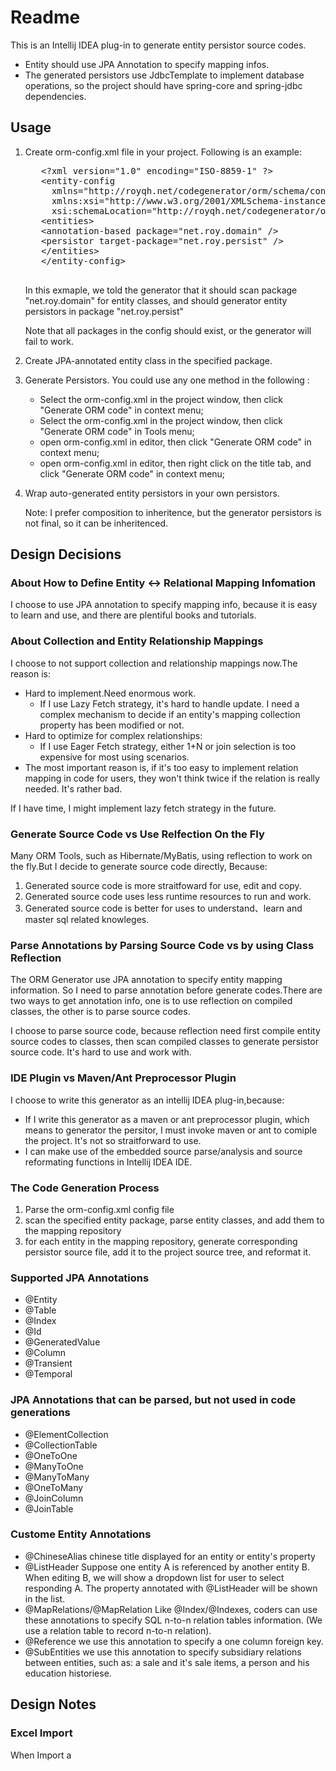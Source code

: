 # Readme
This is an Intellij IDEA plug-in to generate entity persistor source codes.
* Entity should use JPA Annotation to specify mapping infos.
* The generated persistors use JdbcTemplate to implement database operations, so the project should have spring-core and spring-jdbc dependencies.
## Usage
1. Create orm-config.xml file in your project. Following is an example:

    <pre>
      &lt;?xml version="1.0" encoding="ISO-8859-1" ?>
      &lt;entity-config
        xmlns="http://royqh.net/codegenerator/orm/schema/config/1.0"
        xmlns:xsi="http://www.w3.org/2001/XMLSchema-instance"
        xsi:schemaLocation="http://royqh.net/codegenerator/orm/schema/config/1.0 http://royqh.net/codegenerator/orm/schema/config_1_0.xsd">
      &lt;entities>
      &lt;annotation-based package="net.roy.domain" />
      &lt;persistor target-package="net.roy.persist" />
      &lt;/entities>
      &lt;/entity-config>
    </pre>

    In this exmaple, we told the generator that it should scan package "net.roy.domain"
    for entity classes, and should generator entity persistors in package "net.roy.persist"

    Note that all packages in the config should exist, or the generator will fail to work.
2. Create JPA-annotated entity class in the specified package.
3. Generate Persistors. You could use any one method in the following :

    * Select the orm-config.xml in the project window, then click "Generate ORM code" in context menu;
    * Select the orm-config.xml in the project window, then click "Generate ORM code" in Tools menu;
    * open orm-config.xml in editor, then click "Generate ORM code" in context menu;
    * open orm-config.xml in editor, then right click on the title tab, and click "Generate ORM code" in context menu;

4. Wrap auto-generated entity persistors in your own persistors.

    Note: I prefer composition to inheritence, but the generator persistors is not final, so it can be inheritenced.

## Design Decisions

### About How to Define Entity <-> Relational Mapping Infomation
I choose to use JPA annotation to specify mapping info, because it is easy to learn and use, and there are plentiful books and tutorials.

### About Collection and Entity Relationship Mappings
I choose to not support collection and relationship mappings now.The reason is:
* Hard to implement.Need enormous work.
    * If I use Lazy Fetch strategy, it's hard to handle update. I need a complex mechanism to decide if an entity's mapping collection property has been modified or not.
* Hard to optimize for complex relationships:
    * If I use Eager Fetch strategy, either 1+N or join selection is too expensive for most using scenarios.
* The most important reason is, if it's too easy to implement relation mapping in code for users,
they won't think twice if the relation is really needed. It's rather bad.

If I have time, I might implement lazy fetch strategy in the future.

### Generate Source Code vs Use Relfection On the Fly
Many ORM Tools, such as Hibernate/MyBatis, using reflection to work on the fly.But I decide to generate source code directly, Because:
1. Generated source code is more straitfoward for use, edit and copy.
2. Generated source code uses less runtime resources to run and work.
3. Generated source code is better for uses to understand、learn and master sql related knowleges.

### Parse Annotations by Parsing Source Code vs by using Class Reflection
The ORM Generator use JPA annotation to specify entity mapping information. So I need to parse annotation before generate codes.There are two ways to get annotation info, one is to use reflection on compiled classes, the other is to parse source codes.

I choose to parse source code, because reflection need first compile entity source codes to classes, then scan compiled classes to generate persistor source code. It's hard to use and work with.

### IDE Plugin vs Maven/Ant Preprocessor Plugin
I choose to write this generator as an intellij IDEA plug-in,because:
* If I write this generator as a maven or ant preprocessor plugin, which means to generator the persitor, I must invoke  maven or ant to comiple the project. It's not so straitforward to use.
* I can make use of the embedded source parse/analysis  and source reformating functions in Intellij IDEA IDE.

### The Code Generation Process
1. Parse the orm-config.xml config file
2. scan the specified entity package, parse entity classes, and add them to the mapping repository
3. for each entity in the mapping repository, generate corresponding persistor source file, add it to the project source tree, and reformat it.

### Supported JPA Annotations
* @Entity
* @Table
* @Index
* @Id
* @GeneratedValue
* @Column
* @Transient
* @Temporal

### JPA Annotations that can be parsed, but not used in code generations
* @ElementCollection
* @CollectionTable
* @OneToOne
* @ManyToOne
* @ManyToMany
* @OneToMany
* @JoinColumn
* @JoinTable

### Custome Entity Annotations
* @ChineseAlias chinese title displayed for an entity or entity's property 
* @ListHeader Suppose one entity A is referenced by another entity B.
  When editing B, we will show a dropdown list for user to select responding A.
  The property annotated with @ListHeader will be shown in the list.
* @MapRelations/@MapRelation Like @Index/@Indexes, coders can use these annotations to
    specify SQL n-to-n relation tables information. (We use a relation table to record n-to-n relation).
* @Reference we use this annotation to specify a one column foreign key.
* @SubEntities we use this annotation to specify subsidiary relations between entities,
  such as: a sale and it's sale items, a person and his education historiese.

## Design Notes
### Excel Import
When Import a 
 



